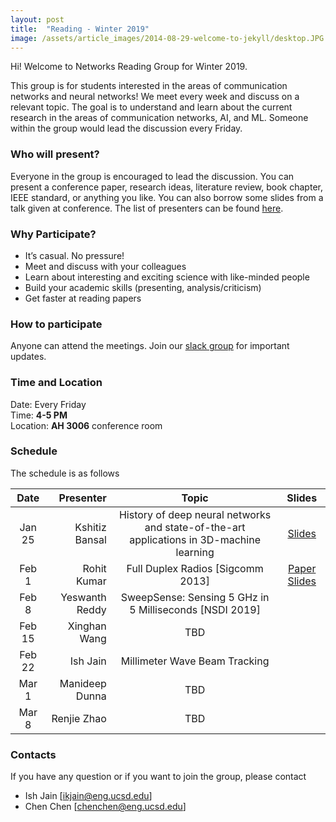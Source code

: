 ```yaml
---
layout: post
title:  "Reading - Winter 2019"
image: /assets/article_images/2014-08-29-welcome-to-jekyll/desktop.JPG
---
```


Hi! Welcome to Networks Reading Group for Winter 2019.

This group is for students interested in the areas of communication networks and neural networks! We meet every week and discuss on a relevant topic. The goal is to understand and learn about the current research in the areas of communication networks, AI, and ML. Someone within the group would lead the discussion every Friday. 

### Who will present?
Everyone in the group is encouraged to lead the discussion. You can present a conference paper, research ideas, literature review, book chapter, IEEE standard, or anything you like. You can also borrow some slides from a talk given at conference. 
The list of presenters can be found [here][GDrive].

### Why Participate?

* It’s casual. No pressure!
* Meet and discuss with your colleagues
* Learn about interesting and exciting science with like-minded people
* Build your academic skills (presenting, analysis/criticism)
* Get faster at reading papers

### How to participate

Anyone can attend the meetings. Join our [slack group](https://join.slack.com/t/nrgucsd/signup) for important updates. 
<!--The list of presenters can be found [here on GoogleDoc](https://docs.google.com/spreadsheets/d/1bu7PYak81oSgTiqLN81KumtgoSW0caZZuMXu4R-8poA/edit?usp=sharing).-->


### Time and Location

Date: Every Friday <br />
Time: **4-5 PM** <br />
Location: **AH 3006** conference room

### Schedule

The schedule is as follows

| Date      |  Presenter          | Topic  | Slides |
|:---------:|--------------------:|:------:|:------:|
| Jan 25    | Kshitiz Bansal      | History of deep neural networks and state-of-the-art applications in 3D-machine learning    | [Slides][Kshitiz]       |
| Feb 1    | Rohit Kumar      | Full Duplex Radios [Sigcomm 2013]   | [Paper][RohitPaper]  [Slides][Rohit]     |
| Feb 8    | Yeswanth Reddy     | SweepSense: Sensing 5 GHz in 5 Milliseconds [NSDI 2019]   |        |
| Feb 15    | Xinghan Wang    | TBD    |        |
| Feb 22    | Ish Jain      | Millimeter Wave Beam Tracking     |        |
| Mar 1    | Manideep Dunna   | TBD    |        |
| Mar 8    | Renjie Zhao   | TBD    |        |

### Contacts
If you have any question or if you want to join the group, please contact
- Ish Jain [ikjain@eng.ucsd.edu] 
- Chen Chen [chenchen@eng.ucsd.edu]

<!---
You’ll find this post in your `_posts` directory. Go ahead and edit it and re-build the site to see your changes. You can rebuild the site in many different ways, but the most common way is to run `jekyll serve --watch`, which launches a web server and auto-regenerates your site when a file is updated. --->
<!---
To add new posts, simply add a file in the `_posts` directory that follows the convention `YYYY-MM-DD-name-of-post.ext` and includes the necessary front matter. Take a look at the source for this post to get an idea about how it works.
--->

[GDrive]: https://docs.google.com/spreadsheets/d/1bu7PYak81oSgTiqLN81KumtgoSW0caZZuMXu4R-8poA/edit?usp=sharing
[Kshitiz]: https://nrgucsd.github.io/Slides/Winter2019/Kshitiz_Deep%20%20Learning.pdf
[Rohitpaper]: https://web.stanford.edu/~skatti/pubs/sigcomm13-fullduplex.pdf
[Rohit]: https://nrgucsd.github.io/Slides/Winter2019/FDR.pdf
 <!--[google group](https://groups.google.com/forum/#!forum/nrgucsd)-->
